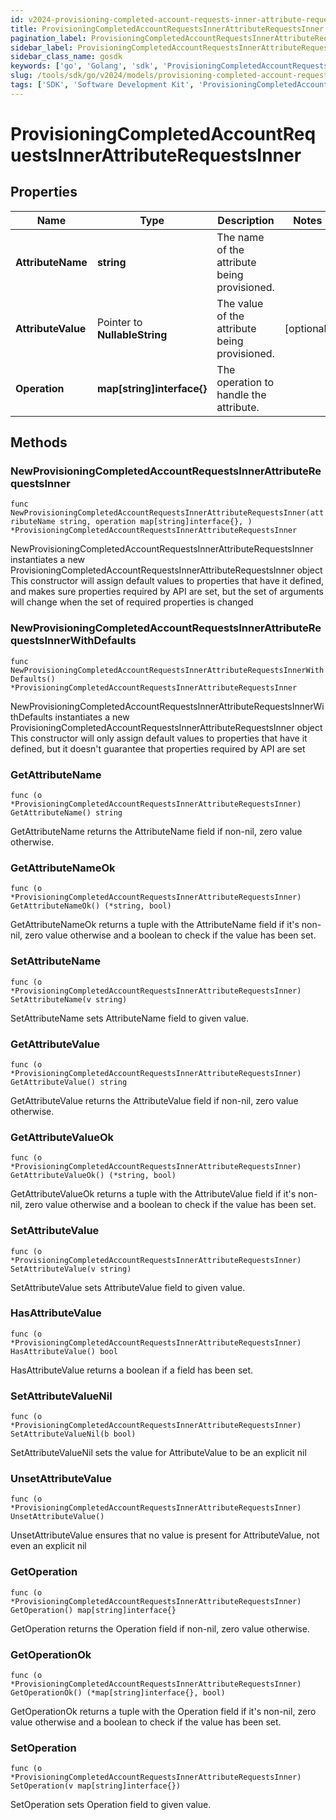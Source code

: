 ```yaml
---
id: v2024-provisioning-completed-account-requests-inner-attribute-requests-inner
title: ProvisioningCompletedAccountRequestsInnerAttributeRequestsInner
pagination_label: ProvisioningCompletedAccountRequestsInnerAttributeRequestsInner
sidebar_label: ProvisioningCompletedAccountRequestsInnerAttributeRequestsInner
sidebar_class_name: gosdk
keywords: ['go', 'Golang', 'sdk', 'ProvisioningCompletedAccountRequestsInnerAttributeRequestsInner', 'V2024ProvisioningCompletedAccountRequestsInnerAttributeRequestsInner'] 
slug: /tools/sdk/go/v2024/models/provisioning-completed-account-requests-inner-attribute-requests-inner
tags: ['SDK', 'Software Development Kit', 'ProvisioningCompletedAccountRequestsInnerAttributeRequestsInner', 'V2024ProvisioningCompletedAccountRequestsInnerAttributeRequestsInner']
---
```


# ProvisioningCompletedAccountRequestsInnerAttributeRequestsInner

## Properties

Name | Type | Description | Notes
------------ | ------------- | ------------- | -------------
**AttributeName** | **string** | The name of the attribute being provisioned. | 
**AttributeValue** | Pointer to **NullableString** | The value of the attribute being provisioned. | [optional] 
**Operation** | **map[string]interface{}** | The operation to handle the attribute. | 

## Methods

### NewProvisioningCompletedAccountRequestsInnerAttributeRequestsInner

`func NewProvisioningCompletedAccountRequestsInnerAttributeRequestsInner(attributeName string, operation map[string]interface{}, ) *ProvisioningCompletedAccountRequestsInnerAttributeRequestsInner`

NewProvisioningCompletedAccountRequestsInnerAttributeRequestsInner instantiates a new ProvisioningCompletedAccountRequestsInnerAttributeRequestsInner object
This constructor will assign default values to properties that have it defined,
and makes sure properties required by API are set, but the set of arguments
will change when the set of required properties is changed

### NewProvisioningCompletedAccountRequestsInnerAttributeRequestsInnerWithDefaults

`func NewProvisioningCompletedAccountRequestsInnerAttributeRequestsInnerWithDefaults() *ProvisioningCompletedAccountRequestsInnerAttributeRequestsInner`

NewProvisioningCompletedAccountRequestsInnerAttributeRequestsInnerWithDefaults instantiates a new ProvisioningCompletedAccountRequestsInnerAttributeRequestsInner object
This constructor will only assign default values to properties that have it defined,
but it doesn't guarantee that properties required by API are set

### GetAttributeName

`func (o *ProvisioningCompletedAccountRequestsInnerAttributeRequestsInner) GetAttributeName() string`

GetAttributeName returns the AttributeName field if non-nil, zero value otherwise.

### GetAttributeNameOk

`func (o *ProvisioningCompletedAccountRequestsInnerAttributeRequestsInner) GetAttributeNameOk() (*string, bool)`

GetAttributeNameOk returns a tuple with the AttributeName field if it's non-nil, zero value otherwise
and a boolean to check if the value has been set.

### SetAttributeName

`func (o *ProvisioningCompletedAccountRequestsInnerAttributeRequestsInner) SetAttributeName(v string)`

SetAttributeName sets AttributeName field to given value.


### GetAttributeValue

`func (o *ProvisioningCompletedAccountRequestsInnerAttributeRequestsInner) GetAttributeValue() string`

GetAttributeValue returns the AttributeValue field if non-nil, zero value otherwise.

### GetAttributeValueOk

`func (o *ProvisioningCompletedAccountRequestsInnerAttributeRequestsInner) GetAttributeValueOk() (*string, bool)`

GetAttributeValueOk returns a tuple with the AttributeValue field if it's non-nil, zero value otherwise
and a boolean to check if the value has been set.

### SetAttributeValue

`func (o *ProvisioningCompletedAccountRequestsInnerAttributeRequestsInner) SetAttributeValue(v string)`

SetAttributeValue sets AttributeValue field to given value.

### HasAttributeValue

`func (o *ProvisioningCompletedAccountRequestsInnerAttributeRequestsInner) HasAttributeValue() bool`

HasAttributeValue returns a boolean if a field has been set.

### SetAttributeValueNil

`func (o *ProvisioningCompletedAccountRequestsInnerAttributeRequestsInner) SetAttributeValueNil(b bool)`

 SetAttributeValueNil sets the value for AttributeValue to be an explicit nil

### UnsetAttributeValue
`func (o *ProvisioningCompletedAccountRequestsInnerAttributeRequestsInner) UnsetAttributeValue()`

UnsetAttributeValue ensures that no value is present for AttributeValue, not even an explicit nil
### GetOperation

`func (o *ProvisioningCompletedAccountRequestsInnerAttributeRequestsInner) GetOperation() map[string]interface{}`

GetOperation returns the Operation field if non-nil, zero value otherwise.

### GetOperationOk

`func (o *ProvisioningCompletedAccountRequestsInnerAttributeRequestsInner) GetOperationOk() (*map[string]interface{}, bool)`

GetOperationOk returns a tuple with the Operation field if it's non-nil, zero value otherwise
and a boolean to check if the value has been set.

### SetOperation

`func (o *ProvisioningCompletedAccountRequestsInnerAttributeRequestsInner) SetOperation(v map[string]interface{})`

SetOperation sets Operation field to given value.



